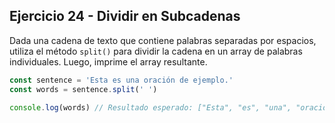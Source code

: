 ## Ejercicio 24 - Dividir en Subcadenas

Dada una cadena de texto que contiene palabras separadas por espacios, utiliza el método `split()` para dividir la cadena en un array de palabras individuales. Luego, imprime el array resultante.

```javascript
const sentence = 'Esta es una oración de ejemplo.'
const words = sentence.split(' ')

console.log(words) // Resultado esperado: ["Esta", "es", "una", "oración", "de", "ejemplo."]
```
